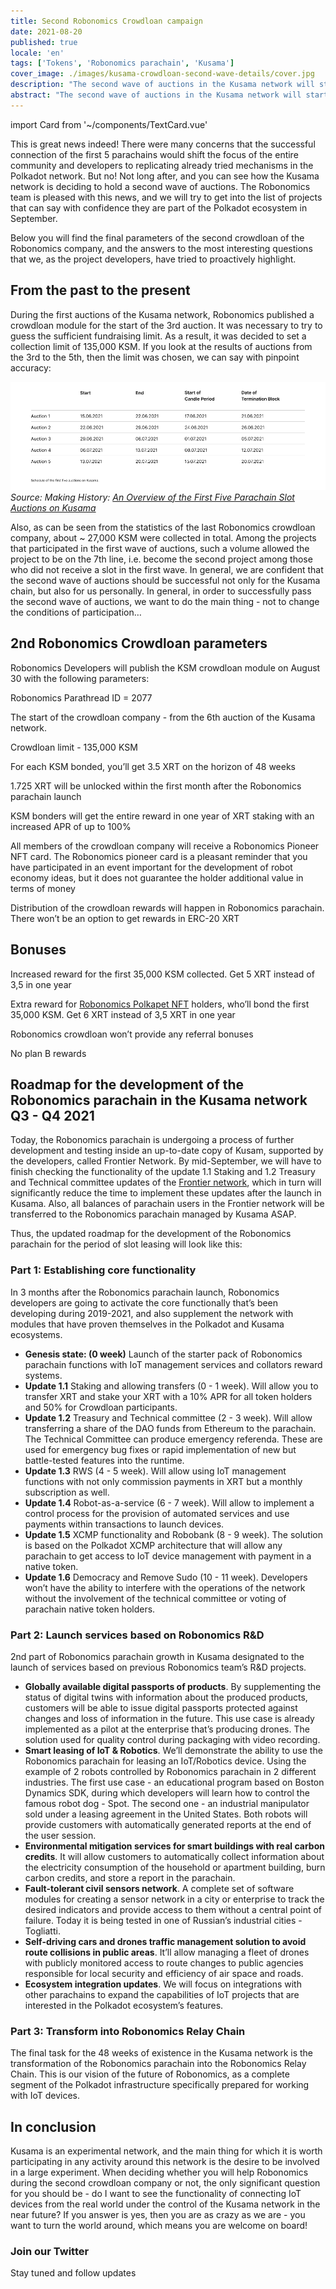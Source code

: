 ```yaml
---
title: Second Robonomics Crowdloan campaign
date: 2021-08-20
published: true
locale: 'en'
tags: ['Tokens', 'Robonomics parachain', 'Kusama']
cover_image: ./images/kusama-crowdloan-second-wave-details/cover.jpg
description: "The second wave of auctions in the Kusama network will start on September 01, 2021. Robonomics will participate in the slot auction starting from the first day of the second wave. Take a look at details"
abstract: "The second wave of auctions in the Kusama network will start on September 01, 2021. Robonomics will participate in the slot auction starting from the first day of the second wave."
---
```

import Card from '~/components/TextCard.vue'

This is great news indeed! There were many concerns that the successful connection of the first 5 parachains would shift the focus of the entire community and developers to replicating already tried mechanisms in the Polkadot network. But no! Not long after, and you can see how the Kusama network is deciding to hold a second wave of auctions. The Robonomics team is pleased with this news, and we will try to get into the list of projects that can say with confidence they are part of the Polkadot ecosystem in September.

Below you will find the final parameters of the second crowdloan of the Robonomics company, and the answers to the most interesting questions that we, as the project developers, have tried to proactively highlight.

## From the past to the present

During the first auctions of the Kusama network, Robonomics published a crowdloan module for the start of the 3rd auction. It was necessary to try to guess the sufficient fundraising limit. As a result, it was decided to set a collection limit of 135,000 KSM. If you look at the results of auctions from the 3rd to the 5th, then the limit was chosen, we can say with pinpoint accuracy:

![An Overview of the First Five Parachain Slot Auctions on Kusama](./images/kusama-crowdloan-second-wave-details/first-five-slot-auctions-on-kusama-overview.png)
*Source: Making History: [An Overview of the First Five Parachain Slot Auctions on Kusama](https://polkadot.network/making-history-an-overview-of-the-first-five-parachain-slot-auctions-on-kusama/)*

Also, as can be seen from the statistics of the last Robonomics crowdloan company, about ~ 27,000 KSM were collected in total. Among the projects that participated in the first wave of auctions, such a volume allowed the project to be on the 7th line, i.e. become the second project among those who did not receive a slot in the first wave. In general, we are confident that the second wave of auctions should be successful not only for the Kusama chain, but also for us personally. In general, in order to successfully pass the second wave of auctions, we want to do the main thing - not to change the conditions of participation…

## 2nd Robonomics Crowdloan parameters

Robonomics Developers will publish the KSM crowdloan module on August 30 with the following parameters:

<section class="animate-inside grid-3" v-in-viewport.once>

<Card>

Robonomics Parathread ID = 2077

</Card>

<Card>

The start of the crowdloan company - from the 6th auction of the Kusama network.

</Card>

<Card>

Crowdloan limit - 135,000 KSM

</Card>

<Card>

For each KSM bonded, you’ll get 3.5 XRT on the horizon of 48 weeks

</Card>

<Card>

1.725 XRT will be unlocked within the first month after the Robonomics parachain launch

</Card>

<Card>

KSM bonders will get the entire reward in one year of XRT staking with an increased APR of up to 100%

</Card>

</section>

<section class="animate-inside" v-in-viewport.once>

<Card>

All members of the crowdloan company will receive a Robonomics Pioneer NFT card. The Robonomics pioneer card is a pleasant reminder that you have participated in an event important for the development of robot economy ideas, but it does not guarantee the holder additional value in terms of money

</Card>

<Card>

Distribution of the crowdloan rewards will happen in Robonomics parachain. There won’t be an option to get rewards in ERC-20 XRT

</Card>

</section>

## Bonuses

<section class="animate-inside grid-2" v-in-viewport.once>

<Card>

Increased reward for the first 35,000 KSM collected. Get 5 XRT instead of 3,5 in one year

</Card>

<Card>

Extra reward for [Robonomics Polkapet NFT](https://opensea.io/assets/0x8cb813bf27dc744fc5fb6ba7515504de45d39e08/24) holders, who’ll bond the first 35,000 KSM. Get 6 XRT instead of 3,5 XRT in one year

</Card>

<Card>

Robonomics crowdloan won’t provide any referral bonuses

</Card>

<Card>

No plan B rewards

</Card>

</section>

## Roadmap for the development of the Robonomics parachain in the Kusama network Q3 - Q4 2021

Today, the Robonomics parachain is undergoing a process of further development and testing inside an up-to-date copy of Kusam, supported by the developers, called Frontier Network. By mid-September, we will have to finish checking the functionality of the update 1.1 Staking and 1.2 Treasury and Technical committee updates of the [Frontier network](/blog/robonomics-frontier/), which in turn will significantly reduce the time to implement these updates after the launch in Kusama. Also, all balances of parachain users in the Frontier network will be transferred to the Robonomics parachain managed by Kusama ASAP.

Thus, the updated roadmap for the development of the Robonomics parachain for the period of slot leasing will look like this:

<Card>

### Part 1: Establishing core functionality

In 3 months after the Robonomics parachain launch, Robonomics developers are going to activate the core functionally that’s been developing during 2019-2021, and also supplement the network with modules that have proven themselves in the Polkadot and Kusama ecosystems.

* **Genesis state: (0 week)** Launch of the starter pack of Robonomics parachain functions with IoT management services and collators reward systems.
* **Update 1.1** Staking and allowing transfers (0 - 1 week). Will allow you to transfer XRT and stake your XRT with a 10% APR for all token holders and 50% for Crowdloan participants.
* **Update 1.2** Treasury and Technical committee (2 - 3 week). Will allow transferring a share of the DAO funds from Ethereum to the parachain. The Technical Committee can produce emergency referenda. These are used for emergency bug fixes or rapid implementation of new but battle-tested features into the runtime.
* **Update 1.3** RWS (4 - 5 week). Will allow using IoT management functions with not only commission payments in XRT but a monthly subscription as well.
* **Update 1.4** Robot-as-a-service (6 - 7 week). Will allow to implement a control process for the provision of automated services and use payments within transactions to launch devices.
* **Update 1.5** XCMP functionality and Robobank (8 - 9 week). The solution is based on the Polkadot XCMP architecture that will allow any parachain to get access to IoT device management with payment in a native token.
* **Update 1.6** Democracy and Remove Sudo (10 - 11 week). Developers won’t have the ability to interfere with the operations of the network without the involvement of the technical committee or voting of parachain native token holders.

</Card>

<Card>

### Part 2: Launch services based on Robonomics R&D

2nd part of Robonomics parachain growth in Kusama designated to the launch of services based on previous Robonomics team’s R&D projects.

* **Globally available digital passports of products**. By supplementing the status of digital twins with information about the produced products, customers will be able to issue digital passports protected against changes and loss of information in the future. This use case is already implemented as a pilot at the enterprise that’s producing drones. The solution used for quality control during packaging with video recording.
* **Smart leasing of IoT & Robotics**. We’ll demonstrate the ability to use the Robonomics parachain for leasing an IoT/Robotics device. Using the example of 2 robots controlled by Robonomics parachain in 2 different industries. The first use case - an educational program based on Boston Dynamics SDK, during which developers will learn how to control the famous robot dog - Spot. The second one - an industrial manipulator sold under a leasing agreement in the United States. Both robots will provide customers with automatically generated reports at the end of the user session.
* **Environmental mitigation services for smart buildings with real carbon credits**. It will allow customers to automatically collect information about the electricity consumption of the household or apartment building, burn carbon credits, and store a report in the parachain.
* **Fault-tolerant civil sensors network**. A complete set of software modules for creating a sensor network in a city or enterprise to track the desired indicators and provide access to them without a central point of failure. Today it is being tested in one of Russian’s industrial cities - Togliatti.
* **Self-driving cars and drones traffic management solution to avoid route collisions in public areas**. It’ll allow managing a fleet of drones with publicly monitored access to route changes to public agencies responsible for local security and efficiency of air space and roads.
* **Ecosystem integration updates**. We will focus on integrations with other parachains to expand the capabilities of IoT projects that are interested in the Polkadot ecosystem’s features.

</Card>

<Card>

### Part 3: Transform into Robonomics Relay Chain

The final task for the 48 weeks of existence in the Kusama network is the transformation of the Robonomics parachain into the Robonomics Relay Chain. This is our vision of the future of Robonomics, as a complete segment of the Polkadot infrastructure specifically prepared for working with IoT devices.

</Card>

## In conclusion

Kusama is an experimental network, and the main thing for which it is worth participating in any activity around this network is the desire to be involved in a large experiment. When deciding whether you will help Robonomics during the second crowdloan company or not, the only significant question for you should be - do I want to see the functionality of connecting IoT devices from the real world under the control of the Kusama network in the near future? If you answer is yes, then you are as crazy as we are - you want to turn the world around, which means you are welcome on board!

<!-- > Stay tuned and follow our updates [on Twitter](https://twitter.com/AIRA_Robonomics) -->

<Card :icon="'/icons/icon-notification.png'" :link="'https://twitter.com/AIRA_Robonomics'">

### Join our Twitter

Stay tuned and follow updates

</Card>
